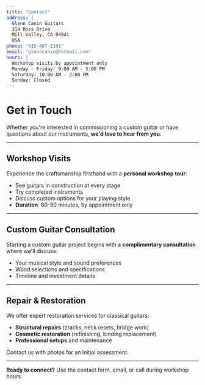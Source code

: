 ```yaml
---
title: "Contact"
address: |
  Glenn Canin Guitars
  314 Ross Drive
  Mill Valley, CA 94941
  USA
phone: "415-407-1191"
email: "glenncanin@hotmail.com"
hours: |
  Workshop visits by appointment only
  Monday - Friday: 9:00 AM - 5:00 PM
  Saturday: 10:00 AM - 2:00 PM
  Sunday: Closed
---
```


# Get in Touch

Whether you're interested in commissioning a custom guitar or have questions about our instruments, **we'd love to hear from you**.

---

## Workshop Visits

Experience the craftsmanship firsthand with a **personal workshop tour**:

- See guitars in construction at every stage
- Try completed instruments 
- Discuss custom options for your playing style
- **Duration**: 60-90 minutes, by appointment only

---

## Custom Guitar Consultation

Starting a custom guitar project begins with a **complimentary consultation** where we'll discuss:

- Your musical style and sound preferences
- Wood selections and specifications
- Timeline and investment details

---

## Repair & Restoration

We offer expert restoration services for classical guitars:

- **Structural repairs** (cracks, neck resets, bridge work)
- **Cosmetic restoration** (refinishing, binding replacement)
- **Professional setups** and maintenance

Contact us with photos for an initial assessment.

---

**Ready to connect?** Use the contact form, email, or call during workshop hours.